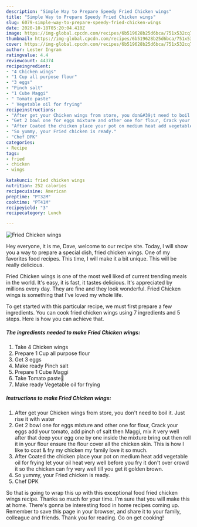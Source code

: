 ```yaml
---
description: "Simple Way to Prepare Speedy Fried Chicken wings"
title: "Simple Way to Prepare Speedy Fried Chicken wings"
slug: 6079-simple-way-to-prepare-speedy-fried-chicken-wings
date: 2020-10-18T05:20:04.410Z
image: https://img-global.cpcdn.com/recipes/6b519628b25d6bca/751x532cq70/fried-chicken-wings-recipe-main-photo.jpg
thumbnail: https://img-global.cpcdn.com/recipes/6b519628b25d6bca/751x532cq70/fried-chicken-wings-recipe-main-photo.jpg
cover: https://img-global.cpcdn.com/recipes/6b519628b25d6bca/751x532cq70/fried-chicken-wings-recipe-main-photo.jpg
author: Lester Ingram
ratingvalue: 4.4
reviewcount: 44374
recipeingredient:
- "4 Chicken wings"
- "1 Cup all purpose flour"
- "3 eggs"
- "Pinch salt"
- "1 Cube Maggi"
- " Tomato paste"
- " Vegetable oil for frying"
recipeinstructions:
- "After get your Chicken wings from store, you don&#39;t need to boil it. Just rise it with water"
- "Get 2 bowl one for eggs mixture and other one for flour, Crack your eggs add your tomato, add pinch of salt then Maggi, mix it very well after that deep your egg one by one inside the mixture bring out then roll it in your flour ensure the flour cover all the chicken skin. This is how I like to coat &amp; fry my chicken my family love it so much."
- "After Coated the chicken place your pot on medium heat add vegetable oil for frying let your oil heat very well before you fry it don&#39;t over crowd it so the chicken can fry very well till you get it golden brown."
- "So yummy, your Fried chicken is ready."
- "Chef DPK"
categories:
- Recipe
tags:
- fried
- chicken
- wings

katakunci: fried chicken wings 
nutrition: 252 calories
recipecuisine: American
preptime: "PT32M"
cooktime: "PT41M"
recipeyield: "3"
recipecategory: Lunch

---
```



![Fried Chicken wings](https://img-global.cpcdn.com/recipes/6b519628b25d6bca/751x532cq70/fried-chicken-wings-recipe-main-photo.jpg)

Hey everyone, it is me, Dave, welcome to our recipe site. Today, I will show you a way to prepare a special dish, fried chicken wings. One of my favorites food recipes. This time, I will make it a bit unique. This will be really delicious.



Fried Chicken wings is one of the most well liked of current trending meals in the world. It's easy, it is fast, it tastes delicious. It's appreciated by millions every day. They are fine and they look wonderful. Fried Chicken wings is something that I've loved my whole life.


To get started with this particular recipe, we must first prepare a few ingredients. You can cook fried chicken wings using 7 ingredients and 5 steps. Here is how you can achieve that.

<!--inarticleads1-->

##### The ingredients needed to make Fried Chicken wings:

1. Take 4 Chicken wings
1. Prepare 1 Cup all purpose flour
1. Get 3 eggs
1. Make ready Pinch salt
1. Prepare 1 Cube Maggi
1. Take  Tomato paste🍅
1. Make ready  Vegetable oil for frying




<!--inarticleads2-->

##### Instructions to make Fried Chicken wings:

1. After get your Chicken wings from store, you don&#39;t need to boil it. Just rise it with water
1. Get 2 bowl one for eggs mixture and other one for flour, Crack your eggs add your tomato, add pinch of salt then Maggi, mix it very well after that deep your egg one by one inside the mixture bring out then roll it in your flour ensure the flour cover all the chicken skin. This is how I like to coat &amp; fry my chicken my family love it so much.
1. After Coated the chicken place your pot on medium heat add vegetable oil for frying let your oil heat very well before you fry it don&#39;t over crowd it so the chicken can fry very well till you get it golden brown.
1. So yummy, your Fried chicken is ready.
1. Chef DPK




So that is going to wrap this up with this exceptional food fried chicken wings recipe. Thanks so much for your time. I'm sure that you will make this at home. There's gonna be interesting food in home recipes coming up. Remember to save this page in your browser, and share it to your family, colleague and friends. Thank you for reading. Go on get cooking!
